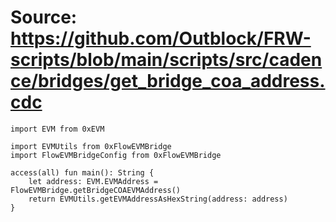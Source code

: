 # Source: https://github.com/Outblock/FRW-scripts/blob/main/scripts/src/cadence/bridges/get_bridge_coa_address.cdc

```
import EVM from 0xEVM

import EVMUtils from 0xFlowEVMBridge
import FlowEVMBridgeConfig from 0xFlowEVMBridge

access(all) fun main(): String {
    let address: EVM.EVMAddress = FlowEVMBridge.getBridgeCOAEVMAddress()
    return EVMUtils.getEVMAddressAsHexString(address: address)
}
```